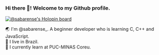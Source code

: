 ### Hi there 👋! Welcome to my Github profile.
[![@sabarense's Holopin board](https://holopin.me/sabarense)](https://holopin.io/@sabarense)

🌏 I'm @sabarense_. A beginner developer who is learning C, C++ and JavaScript. <br>
🌵 I live in Brazil. <br>
🏫 I currently learn at PUC-MINAS Coreu.
<!--
**sabarense/sabarense** is a ✨ _special_ ✨ repository because its `README.md` (this file) appears on your GitHub profile.

Here are some ideas to get you started:

- 🔭 I’m currently working on ...
- 🌱 I’m currently learning ...
- 👯 I’m looking to collaborate on ...
- 🤔 I’m looking for help with ...
- 💬 Ask me about ...
- 📫 How to reach me: ...
- 😄 Pronouns: ...
- ⚡ Fun fact: ...
-->
